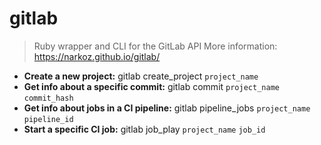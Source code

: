 # gitlab
> Ruby wrapper and CLI for the GitLab API
> More information: <https://narkoz.github.io/gitlab/>
- **Create a new project:**
gitlab create_project `project_name`
- **Get info about a specific commit:**
gitlab commit `project_name` `commit_hash`
- **Get info about jobs in a CI pipeline:**
gitlab pipeline_jobs `project_name` `pipeline_id`
- **Start a specific CI job:**
gitlab job_play `project_name` `job_id`

